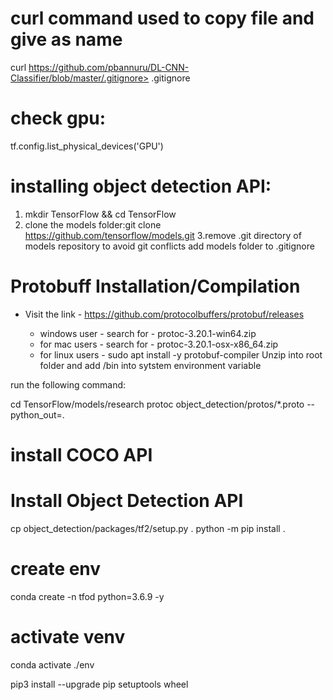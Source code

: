 # curl command used to copy file and give as name
curl https://github.com/pbannuru/DL-CNN-Classifier/blob/master/.gitignore> .gitignore

# check gpu:
tf.config.list_physical_devices('GPU')

# installing object detection API:
1. mkdir TensorFlow && cd TensorFlow
2. clone the models folder:git clone https://github.com/tensorflow/models.git
3.remove .git directory of models repository to avoid git conflicts
add models folder to .gitignore
# Protobuff Installation/Compilation
- Visit the link - https://github.com/protocolbuffers/protobuf/releases

    - windows user - 
    search for - protoc-3.20.1-win64.zip
    - for mac users - 
    search for - protoc-3.20.1-osx-x86_64.zip
    - for linux users -
    sudo apt install -y protobuf-compiler
Unzip into root folder and add <PATH TO protoc folder>/bin into sytstem environment variable

run the following command:

cd TensorFlow/models/research
protoc object_detection/protos/*.proto --python_out=.

# install COCO API

# Install Object Detection API
cp object_detection/packages/tf2/setup.py .
python -m pip install .

# create env
conda create -n tfod python=3.6.9 -y
# activate venv
conda activate ./env

pip3 install --upgrade pip setuptools wheel